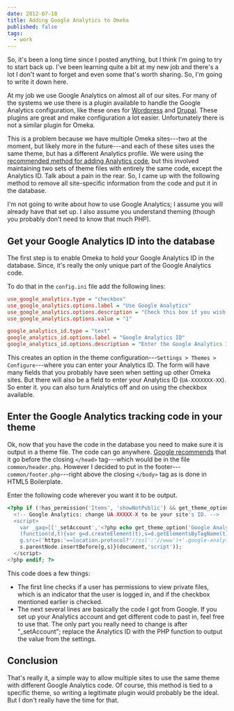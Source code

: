 ```yaml
---
date: 2012-07-18
title: Adding Google Analytics to Omeka
published: false
tags:
  - work
---
```


So, it's been a long time since I posted anything, but I think I'm going to try to start back up. I've been learning quite a bit at my new job and there's a lot I don't want to forget and even some that's worth sharing. So, I'm going to write it down here.

At my job we use Google Analytics on almost all of our sites. For many of the systems we use there is a plugin available to handle the Google Analytics configuration, like these ones for [Wordpress](https://wordpress.org/extend/plugins/google-analytics-for-wordpress) and [Drupal](https://drupal.org/project/google_analytics). These plugins are great and make configuration a lot easier. Unfortunately there is not a similar plugin for Omeka.

This is a problem because we have multiple Omeka sites---two at the moment, but likely more in the future---and each of these sites uses the same theme, but has a different Analytics profile. We were using the [recommended method for adding Analytics code](https://omeka.org/forums/topic/google-analytics-plugin), but this involved maintaining two sets of theme files with entirely the same code, except the Analytics ID. Talk about a pain in the rear. So, I came up with the following method to remove all site-specific information from the code and put it in the database.

I'm not going to write about how to use Google Analytics; I assume you will already have that set up. I also assume you understand theming (though you probably don't need to know that much PHP).

## Get your Google Analytics ID into the database

The first step is to enable Omeka to hold your Google Analytics ID in the database. Since, it's really the only unique part of the Google Analytics code.

To do that in the `config.ini` file add the following lines:

```ini
use_google_analytics.type = "checkbox"
use_google_analytics.options.label = "Use Google Analytics"
use_google_analytics.options.description = "Check this box if you wish to enable your Google Analytics account on this site. Don't forget to enter your account number below!"
use_google_analytics.options.value = "1"

google_analytics_id.type = "text"
google_analytics_id.options.label = "Google Analytics ID"
google_analytics_id.options.description = "Enter the Google Analytics ID to track this site."
```

This creates an option in the theme configuration---`Settings > Themes > Configure`---where you can enter your Analytics ID. The form will have many fields that you probably have seen when setting up other Omeka sites. But there will also be a field to enter your Analytics ID (`UA-XXXXXXX-XX`). So enter it. you can also turn Analytics off and on using the checkbox available.

## Enter the Google Analytics tracking code in your theme

Ok, now that you have the code in the database you need to make sure it is output in a theme file. The code can go anywhere. [Google recommends](https://support.google.com/googleanalytics/bin/answer.py?hl=en&answer=174090) that it go before the closing `</head>` tag---which would be in the file `common/header.php`. However I decided to put in the footer---`common/footer.php`---right above the closing `</body>` tag as is done in HTML5 Boilerplate.

Enter the following code wherever you want it to be output.

```php
<?php if (!has_permission('Items', 'showNotPublic') && get_theme_option('Use Google Analytics') !== '0'): ?>
  <!-- Google Analytics: change UA-XXXXX-X to be your site's ID. -->
  <script>
    var _gaq=[['_setAccount','<?php echo get_theme_option('Google Analytics ID'); ?>'],['_trackPageview']];
    (function(d,t){var g=d.createElement(t),s=d.getElementsByTagName(t)[0];
    g.src=('https:'==location.protocol?'//ssl':'//www')+'.google-analytics.com/ga.js';
    s.parentNode.insertBefore(g,s)}(document,'script'));
  </script>
<?php endif; ?>
```

This code does a few things:

- The first line checks if a user has permissions to view private files, which is an indicator that the user is logged in, and if the checkbox mentioned earlier is checked.
- The next several lines are basically the code I got from Google. If you set up your Analytics account and get different code to past in, feel free to use that. The only part you really need to change is after "\_setAccount"; replace the Analytics ID with the PHP function to output the value from the settings.

## Conclusion

That's really it, a simple way to allow multiple sites to use the same theme with different Google Analytics code. Of course, this method is tied to a specific theme, so writing a legitimate plugin would probably be the ideal. But I don't really have the time for that.
